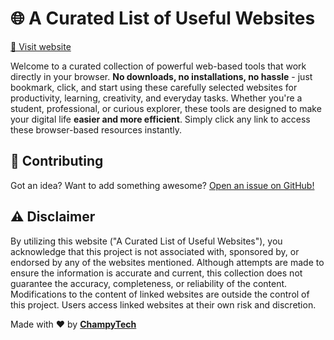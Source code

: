 # 🌐 A Curated List of Useful Websites

<a href="https://champytech.github.io/useful-websites/">🔗 Visit website</a>

Welcome to a curated collection of powerful web-based tools that work directly in your browser. <b>No downloads, no installations, no hassle</b> - just bookmark, click, and start using these carefully selected websites for productivity, learning, creativity, and everyday tasks. Whether you're a student, professional, or curious explorer, these tools are designed to make your digital life <b>easier and more efficient</b>. Simply click any link to access these browser-based resources instantly.

## 🙏 Contributing
Got an idea? Want to add something awesome? <a href="https://github.com/ChampyTech/useful-websites/issues/new" target="_blank">Open an issue on GitHub!</a>

## ⚠️ Disclaimer
By utilizing this website ("A Curated List of Useful Websites"), you acknowledge that this project is not associated with, sponsored by, or endorsed by any of the websites mentioned. Although attempts are made to ensure the information is accurate and current, this collection does not guarantee the accuracy, completeness, or reliability of the content. Modifications to the content of linked websites are outside the control of this project. Users access linked websites at their own risk and discretion.

Made with ❤️ by <b><a href="https://github.com/ChampyTech" target="_blank">ChampyTech</a></b>